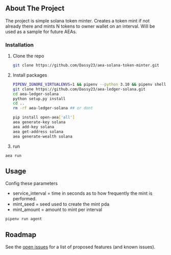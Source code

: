 <!-- ABOUT THE PROJECT -->

## About The Project

The project is simple solana token minter. Creates a token mint if not already there and mints N tokens to owner wallet on an interval. Will be used as a sample for future AEAs.

### Installation

1. Clone the repo
   ```sh
   git clone https://github.com/Dassy23/aea-solana-token-minter.git
   ```
2. Install packages

   ```sh
   PIPENV_IGNORE_VIRTUALENVS=1 && pipenv --python 3.10 && pipenv shell
   git clone https://github.com/Dassy23/aea-ledger-solana.git
   cd aea-ledger-solana
   python setup.py install
   cd ..
   rm -rf aea-ledger-solana ## or dont

   pip install open-aea['all']
   aea generate-key solana
   aea add-key solana
   aea get-address solana
   aea generate-wealth solana
   ```

3. run

```
aea run

```

<!-- USAGE EXAMPLES -->

## Usage

Config these parameters

- service_interval = time in seconds as to how frequently the mint is performed.
- mint_seed = seed used to create the mint pda
- mint_amount = amount to mint per interval

```
pipenv run agent
```

<!-- ROADMAP -->

## Roadmap

See the [open issues](https://github.com/8ball030/sushi-farmer/issues) for a list of proposed features (and known issues).
